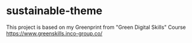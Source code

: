 # sustainable-theme
This project is based on my Greenprint from "Green Digital Skills" Course  
https://www.greenskills.inco-group.co/
